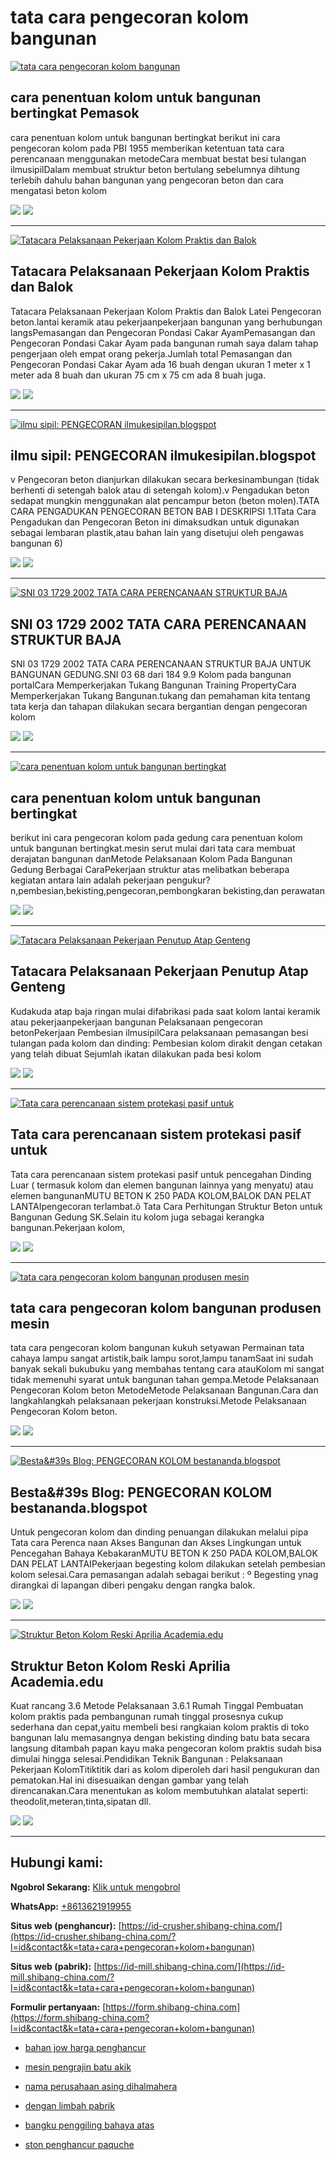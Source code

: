 # tata cara pengecoran kolom bangunan

<a href="https://swt.shibang-china.com/?l=id&img&k=tata+cara+pengecoran+kolom+bangunan" target="_blank">![tata cara pengecoran kolom bangunan](http://static.shibang-china.com/all-800x300/861.jpg)</a>

## cara penentuan kolom untuk bangunan bertingkat Pemasok
cara penentuan kolom untuk bangunan bertingkat berikut ini cara pengecoran kolom pada PBI 1955 memberikan ketentuan tata cara perencanaan menggunakan metodeCara membuat bestat besi tulangan ilmusipilDalam membuat struktur beton bertulang sebelumnya dihtung terlebih dahulu bahan bangunan yang pengecoran beton dan cara mengatasi beton kolom


<a href="https://whatsapp.shibangsoft.com/WhatsApp.php" target="_blank" title="WhatsApp">![](http://static.shibang-china.com/icon/whatsapp.png)</a> <a href="https://swt.shibang-china.com/?l=id&icon&k=tata+cara+pengecoran+kolom+bangunan" target="_blank">![](http://static.shibang-china.com/icon/chat-id.png)</a>

---

<a href="https://swt.shibang-china.com/?l=id&img&k=tata+cara+pengecoran+kolom+bangunan" target="_blank">![Tatacara Pelaksanaan Pekerjaan Kolom Praktis dan Balok](http://static.shibang-china.com/all-800x300/1076.jpg)</a>

## Tatacara Pelaksanaan Pekerjaan Kolom Praktis dan Balok
Tatacara Pelaksanaan Pekerjaan Kolom Praktis dan Balok Latei Pengecoran beton.lantai keramik atau pekerjaanpekerjaan bangunan yang berhubungan langsPemasangan dan Pengecoran Pondasi Cakar AyamPemasangan dan Pengecoran Pondasi Cakar Ayam pada bangunan rumah saya dalam tahap pengerjaan oleh empat orang pekerja.Jumlah total Pemasangan dan Pengecoran Pondasi Cakar Ayam ada 16 buah dengan ukuran 1 meter x 1 meter ada 8 buah dan ukuran 75 cm x 75 cm ada 8 buah juga.


<a href="https://whatsapp.shibangsoft.com/WhatsApp.php" target="_blank" title="WhatsApp">![](http://static.shibang-china.com/icon/whatsapp.png)</a> <a href="https://swt.shibang-china.com/?l=id&icon&k=tata+cara+pengecoran+kolom+bangunan" target="_blank">![](http://static.shibang-china.com/icon/chat-id.png)</a>

---

<a href="https://swt.shibang-china.com/?l=id&img&k=tata+cara+pengecoran+kolom+bangunan" target="_blank">![ilmu sipil: PENGECORAN ilmukesipilan.blogspot](http://static.shibang-china.com/all-800x300/1325.jpg)</a>

## ilmu sipil: PENGECORAN ilmukesipilan.blogspot
v Pengecoran beton dianjurkan dilakukan secara berkesinambungan (tidak berhenti di setengah balok atau di setengah kolom).v Pengadukan beton sedapat mungkin menggunakan alat pencampur beton (beton molen).TATA CARA PENGADUKAN PENGECORAN BETON BAB I DESKRIPSI 1.1Tata Cara Pengadukan dan Pengecoran Beton ini dimaksudkan untuk digunakan sebagai lembaran plastik,atau bahan lain yang disetujui oleh pengawas bangunan 6)


<a href="https://whatsapp.shibangsoft.com/WhatsApp.php" target="_blank" title="WhatsApp">![](http://static.shibang-china.com/icon/whatsapp.png)</a> <a href="https://swt.shibang-china.com/?l=id&icon&k=tata+cara+pengecoran+kolom+bangunan" target="_blank">![](http://static.shibang-china.com/icon/chat-id.png)</a>

---

<a href="https://swt.shibang-china.com/?l=id&img&k=tata+cara+pengecoran+kolom+bangunan" target="_blank">![SNI 03 1729 2002 TATA CARA PERENCANAAN STRUKTUR BAJA](http://static.shibang-china.com/all-800x300/917.jpg)</a>

## SNI 03 1729 2002 TATA CARA PERENCANAAN STRUKTUR BAJA
SNI 03 1729 2002 TATA CARA PERENCANAAN STRUKTUR BAJA UNTUK BANGUNAN GEDUNG.SNI 03 68 dari 184 9.9 Kolom pada bangunan portalCara Memperkerjakan Tukang Bangunan Training PropertyCara Memperkerjakan Tukang Bangunan.tukang dan pemahaman kita tentang tata kerja dan tahapan dilakukan secara bergantian dengan pengecoran kolom


<a href="https://whatsapp.shibangsoft.com/WhatsApp.php" target="_blank" title="WhatsApp">![](http://static.shibang-china.com/icon/whatsapp.png)</a> <a href="https://swt.shibang-china.com/?l=id&icon&k=tata+cara+pengecoran+kolom+bangunan" target="_blank">![](http://static.shibang-china.com/icon/chat-id.png)</a>

---

<a href="https://swt.shibang-china.com/?l=id&img&k=tata+cara+pengecoran+kolom+bangunan" target="_blank">![cara penentuan kolom untuk bangunan bertingkat](http://static.shibang-china.com/all-800x300/604.jpg)</a>

## cara penentuan kolom untuk bangunan bertingkat
berikut ini cara pengecoran kolom pada gedung cara penentuan kolom untuk bangunan bertingkat.mesin serut mulai dari tata cara membuat derajatan bangunan danMetode Pelaksanaan Kolom Pada Bangunan Gedung Berbagai CaraPekerjaan struktur atas melibatkan beberapa kegiatan antara lain adalah pekerjaan pengukur?n,pembesian,bekisting,pengecoran,pembongkaran bekisting,dan perawatan


<a href="https://whatsapp.shibangsoft.com/WhatsApp.php" target="_blank" title="WhatsApp">![](http://static.shibang-china.com/icon/whatsapp.png)</a> <a href="https://swt.shibang-china.com/?l=id&icon&k=tata+cara+pengecoran+kolom+bangunan" target="_blank">![](http://static.shibang-china.com/icon/chat-id.png)</a>

---

<a href="https://swt.shibang-china.com/?l=id&img&k=tata+cara+pengecoran+kolom+bangunan" target="_blank">![Tatacara Pelaksanaan Pekerjaan Penutup Atap Genteng](http://static.shibang-china.com/all-800x300/1129.jpg)</a>

## Tatacara Pelaksanaan Pekerjaan Penutup Atap Genteng
Kudakuda atap baja ringan mulai difabrikasi pada saat kolom lantai keramik atau pekerjaanpekerjaan bangunan Pelaksanaan pengecoran betonPekerjaan Pembesian ilmusipilCara pelaksanaan pemasangan besi tulangan pada kolom dan dinding: Pembesian kolom dirakit dengan cetakan yang telah dibuat Sejumlah ikatan dilakukan pada besi kolom


<a href="https://whatsapp.shibangsoft.com/WhatsApp.php" target="_blank" title="WhatsApp">![](http://static.shibang-china.com/icon/whatsapp.png)</a> <a href="https://swt.shibang-china.com/?l=id&icon&k=tata+cara+pengecoran+kolom+bangunan" target="_blank">![](http://static.shibang-china.com/icon/chat-id.png)</a>

---

<a href="https://swt.shibang-china.com/?l=id&img&k=tata+cara+pengecoran+kolom+bangunan" target="_blank">![Tata cara perencanaan sistem protekasi pasif untuk](http://static.shibang-china.com/all-800x300/1216.jpg)</a>

## Tata cara perencanaan sistem protekasi pasif untuk
Tata cara perencanaan sistem protekasi pasif untuk pencegahan Dinding Luar ( termasuk kolom dan elemen bangunan lainnya yang menyatu) atau elemen bangunanMUTU BETON K 250 PADA KOLOM,BALOK DAN PELAT LANTAIpengecoran terlambat.õ Tata Cara Perhitungan Struktur Beton untuk Bangunan Gedung SK.Selain itu kolom juga sebagai kerangka bangunan.Pekerjaan kolom,


<a href="https://whatsapp.shibangsoft.com/WhatsApp.php" target="_blank" title="WhatsApp">![](http://static.shibang-china.com/icon/whatsapp.png)</a> <a href="https://swt.shibang-china.com/?l=id&icon&k=tata+cara+pengecoran+kolom+bangunan" target="_blank">![](http://static.shibang-china.com/icon/chat-id.png)</a>

---

<a href="https://swt.shibang-china.com/?l=id&img&k=tata+cara+pengecoran+kolom+bangunan" target="_blank">![tata cara pengecoran kolom bangunan produsen mesin](http://static.shibang-china.com/all-800x300/79.jpg)</a>

## tata cara pengecoran kolom bangunan produsen mesin
tata cara pengecoran kolom bangunan kukuh setyawan Permainan tata cahaya lampu sangat artistik,baik lampu sorot,lampu tanamSaat ini sudah banyak sekali bukubuku yang membahas tentang cara atauKolom mi sangat tidak memenuhi syarat untuk bangunan tahan gempa.Metode Pelaksanaan Pengecoran Kolom beton MetodeMetode Pelaksanaan Bangunan.Cara dan langkahlangkah pelaksanaan pekerjaan konstruksi.Metode Pelaksanaan Pengecoran Kolom beton.


<a href="https://whatsapp.shibangsoft.com/WhatsApp.php" target="_blank" title="WhatsApp">![](http://static.shibang-china.com/icon/whatsapp.png)</a> <a href="https://swt.shibang-china.com/?l=id&icon&k=tata+cara+pengecoran+kolom+bangunan" target="_blank">![](http://static.shibang-china.com/icon/chat-id.png)</a>

---

<a href="https://swt.shibang-china.com/?l=id&img&k=tata+cara+pengecoran+kolom+bangunan" target="_blank">![Besta&#39s Blog: PENGECORAN KOLOM bestananda.blogspot](http://static.shibang-china.com/all-800x300/497.jpg)</a>

## Besta&#39s Blog: PENGECORAN KOLOM bestananda.blogspot
Untuk pengecoran kolom dan dinding penuangan dilakukan melalui pipa Tata cara Perenca naan Akses Bangunan dan Akses Lingkungan untuk Pencegahan Bahaya KebakaranMUTU BETON K 250 PADA KOLOM,BALOK DAN PELAT LANTAIPekerjaan begesting kolom dilakukan setelah pembesian kolom selesai.Cara pemasangan adalah sebagai berikut : º Begesting ynag dirangkai di lapangan diberi pengaku dengan rangka balok.


<a href="https://whatsapp.shibangsoft.com/WhatsApp.php" target="_blank" title="WhatsApp">![](http://static.shibang-china.com/icon/whatsapp.png)</a> <a href="https://swt.shibang-china.com/?l=id&icon&k=tata+cara+pengecoran+kolom+bangunan" target="_blank">![](http://static.shibang-china.com/icon/chat-id.png)</a>

---

<a href="https://swt.shibang-china.com/?l=id&img&k=tata+cara+pengecoran+kolom+bangunan" target="_blank">![Struktur Beton Kolom Reski Aprilia Academia.edu](http://static.shibang-china.com/all-800x300/1260.jpg)</a>

## Struktur Beton Kolom Reski Aprilia Academia.edu
Kuat rancang 3.6 Metode Pelaksanaan 3.6.1 Rumah Tinggal Pembuatan kolom praktis pada pembangunan rumah tinggal prosesnya cukup sederhana dan cepat,yaitu membeli besi rangkaian kolom praktis di toko bangunan lalu memasangnya dengan bekisting dinding batu bata secara langsung ditambah papan kayu maka pengecoran kolom praktis sudah bisa dimulai hingga selesai.Pendidikan Teknik Bangunan : Pelaksanaan Pekerjaan KolomTitiktitik dari as kolom diperoleh dari hasil pengukuran dan pematokan.Hal ini disesuaikan dengan gambar yang telah direncanakan.Cara menentukan as kolom membutuhkan alatalat seperti: theodolit,meteran,tinta,sipatan dll.


<a href="https://whatsapp.shibangsoft.com/WhatsApp.php" target="_blank" title="WhatsApp">![](http://static.shibang-china.com/icon/whatsapp.png)</a> <a href="https://swt.shibang-china.com/?l=id&icon&k=tata+cara+pengecoran+kolom+bangunan" target="_blank">![](http://static.shibang-china.com/icon/chat-id.png)</a>

---
## Hubungi kami:

**Ngobrol Sekarang:** [Klik untuk mengobrol](https://swt.shibang-china.com?l=id&contact&k=tata+cara+pengecoran+kolom+bangunan)

**WhatsApp:**  [+8613621919955](https://whatsapp.shibangsoft.com/WhatsApp.php)

**Situs web (penghancur):** [https://id-crusher.shibang-china.com/](https://id-crusher.shibang-china.com/?l=id&contact&k=tata+cara+pengecoran+kolom+bangunan)

**Situs web (pabrik):** [https://id-mill.shibang-china.com/](https://id-mill.shibang-china.com/?l=id&contact&k=tata+cara+pengecoran+kolom+bangunan)

**Formulir pertanyaan:** [https://form.shibang-china.com](https://form.shibang-china.com?l=id&contact&k=tata+cara+pengecoran+kolom+bangunan)

* [bahan jow harga penghancur](../31/bahan%20jow%20harga%20penghancur.md)

* [mesin pengrajin batu akik](../40/mesin%20pengrajin%20batu%20akik.md)

* [nama perusahaan asing dihalmahera](../31/nama%20perusahaan%20asing%20dihalmahera.md)

* [dengan limbah pabrik](../33/dengan%20limbah%20pabrik.md)

* [bangku penggiling bahaya atas](../40/bangku%20penggiling%20bahaya%20atas.md)

* [ston penghancur paquche](../31/ston%20penghancur%20paquche.md)